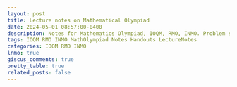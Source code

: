 ```yaml
---
layout: post
title: Lecture notes on Mathematical Olympiad
date: 2024-05-01 08:57:00-0400
description: Notes for Mathematics Olympiad, IOQM, RMO, INMO. Problem set, Solutions, Questions, Answers, Hints, Walkthroughs, Discussions.
tags: IOQM RMO INMO MathOlympiad Notes Handouts LectureNotes
categories: IOQM RMO INMO
lnmo: true
giscus_comments: true
pretty_table: true
related_posts: false
---
```

